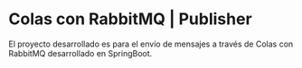 # Colas con RabbitMQ | Publisher
El proyecto desarrollado es para el envío de mensajes a través de Colas con RabbitMQ desarrollado en SpringBoot.
